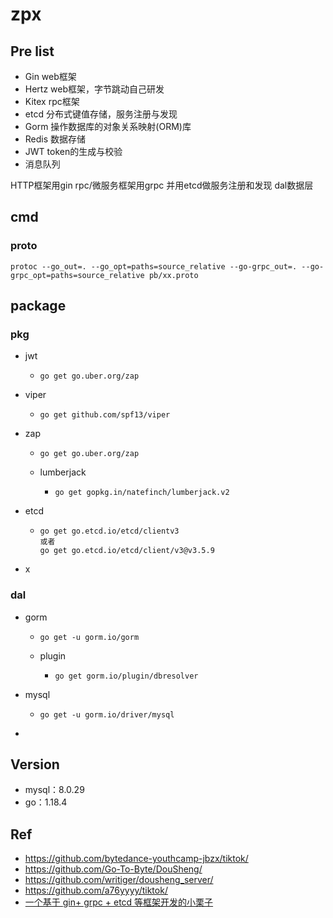 <!--
 * @Autor: violet apricity ( Zhuangpx )
 * @Date: 2023-08-10 20:52:30
 * @LastEditors: violet apricity ( Zhuangpx )
 * @LastEditTime: 2023-08-21 01:01:55
 * @FilePath: \Road2TikTok\zpx.md
 * @Description:  Zhuangpx : Violet && Apricity:/ The warmth of the sun in the winter
-->
# zpx

## Pre list

- Gin web框架
- Hertz web框架，字节跳动自己研发
- Kitex rpc框架
- etcd 分布式键值存储，服务注册与发现
- Gorm 操作数据库的对象关系映射(ORM)库
- Redis 数据存储
- JWT token的生成与校验
- 消息队列

HTTP框架用gin
rpc/微服务框架用grpc 并用etcd做服务注册和发现
dal数据层

## cmd

### proto

```shell
protoc --go_out=. --go_opt=paths=source_relative --go-grpc_out=. --go-grpc_opt=paths=source_relative pb/xx.proto
```

## package

### pkg

- jwt

  - ```shell
    go get go.uber.org/zap
    ```

- viper

  - ```shell
    go get github.com/spf13/viper
    ```

- zap

  - ```shell
    go get go.uber.org/zap
    ```

  - lumberjack

    - ```shell
      go get gopkg.in/natefinch/lumberjack.v2
      ```

- etcd

  - ```shell
    go get go.etcd.io/etcd/clientv3
    或者
    go get go.etcd.io/etcd/client/v3@v3.5.9
    ```

- x

### dal

- gorm

  - ```shell
    go get -u gorm.io/gorm
    ```
    
  - plugin
  
    - ```shell
      go get gorm.io/plugin/dbresolver
      ```
  
- mysql

  - ```shell
    go get -u gorm.io/driver/mysql
    ```

- 

## Version

- mysql：8.0.29
- go：1.18.4

## Ref

- <https://github.com/bytedance-youthcamp-jbzx/tiktok/>
- <https://github.com/Go-To-Byte/DouSheng/>
- <https://github.com/writiger/dousheng_server/>
- <https://github.com/a76yyyy/tiktok/>
- [一个基于 gin+ grpc + etcd 等框架开发的小栗子](https://www.cnblogs.com/M-Anonymous/p/17159371.html)

